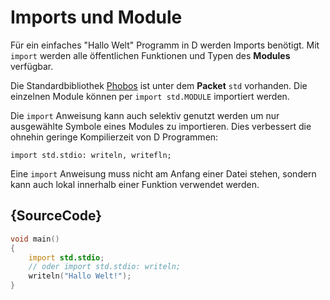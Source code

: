 # Imports und Module

Für ein einfaches "Hallo Welt" Programm in D werden Imports benötigt.
Mit `import` werden alle öffentlichen Funktionen und Typen des __Modules__ verfügbar.

Die Standardbibliothek [Phobos](https://dlang.org/phobos/) ist unter
dem **Packet** `std` vorhanden. Die einzelnen Module können per `import std.MODULE`
importiert werden.

Die `import` Anweisung kann auch selektiv genutzt werden um nur ausgewählte Symbole
eines Modules zu importieren. Dies verbessert die ohnehin geringe Kompilierzeit
von D Programmen:

    import std.stdio: writeln, writefln;

Eine `import` Anweisung muss nicht am Anfang einer Datei stehen, sondern kann
auch lokal innerhalb einer Funktion verwendet werden.

## {SourceCode}

```d
void main()
{
    import std.stdio;
    // oder import std.stdio: writeln;
    writeln("Hallo Welt!");
}
```
